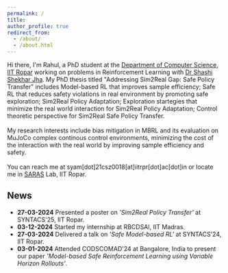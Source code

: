 ```yaml
---
permalink: /
title: 
author_profile: true
redirect_from: 
  - /about/
  - /about.html
---
```


Hi there, I'm Rahul, a PhD student at the [Department of Computer Science](https://www.cse.iitrpr.ac.in), [IIT Ropar](https://www.iitrpr.ac.in/) working on problems in Reinforcement Learning with [Dr Shashi Shekhar Jha](https://sites.google.com/view/shashi-iitrpr/). My PhD thesis titled "Addressing Sim2Real Gap: Safe Policy Transfer" includes Model-based RL that improves sample efficiency; Safe RL that reduces safety violations in real environment by promoting safe exploration; Sim2Real Policy Adaptation; Exploration startegies that minimize the real world interaction for Sim2Real Policy Adaptation; Control theoretic perspective for Sim2Real Safe Policy Transfer. <br/><br/>
My research interests include bias mitigation in MBRL and its evaluation on MuJoCo complex continous control environments, minimizing the cost of the interaction with the real world by improving sample efficiency and safety.<br/><br/>
You can reach me at syam[dot]21csz0018[at]iitrpr[dot]ac[dot]in or locate me in [SARAS](https://www.cse.iitrpr.ac.in) Lab, IIT Ropar.

## News
- **27-03-2024** Presented a poster on *'Sim2Real Policy Transfer'* at SYNTACS'25, IIT Ropar.
- **03-12-2024** Started my internship at RBCDSAI, IIT Madras.
- **27-03-2024** Delivered a talk on *'Safe Model-based RL'* at SYNTACS'24, IIT Ropar.
- **03-01-2024** Attended CODSCOMAD'24 at Bangalore, India to present our paper *'Model-based Safe Reinforcement Learning using Variable Horizon Rollouts'*.
